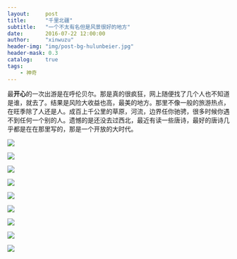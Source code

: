 ```yaml
---
layout:     post
title:      "千里北疆"
subtitle:   "一个不太有名但是风景很好的地方"
date:       2016-07-22 12:00:00
author:     "xinwuzu"
header-img: "img/post-bg-hulunbeier.jpg"
header-mask: 0.3
catalog:    true
tags:
    - 神奇
---
```


最**开心**的一次出游是在呼伦贝尔。那是真的很疯狂，网上随便找了几个人也不知道是谁，就去了。结果是风险大收益也高，最美的地方。那里不像一般的旅游热点，在旺季除了人还是人。成百上千公里的草原，河流，边界任你驰骋，很多时候你遇不到任何一个别的人。遗憾的是还没去过西北，最近有读一些唐诗，最好的唐诗几乎都是在在那里写的，那是一个开放的大时代。

![](http://7xqi68.com1.z0.glb.clouddn.com/yangqun.jpg)


![](http://7xqi68.com1.z0.glb.clouddn.com/yezhu.jpg)

![](http://7xqi68.com1.z0.glb.clouddn.com/qima.jpg)

![](http://7xqi68.com1.z0.glb.clouddn.com/xiaohe.jpg)

![](http://7xqi68.com1.z0.glb.clouddn.com/dacaoyuan.jpg)

![](http://7xqi68.com1.z0.glb.clouddn.com/guomen.jpg)

![](http://7xqi68.com1.z0.glb.clouddn.com/bingege.jpg)

![](http://7xqi68.com1.z0.glb.clouddn.com/chengbao.jpg)

![](http://7xqi68.com1.z0.glb.clouddn.com/yun.jpg)
